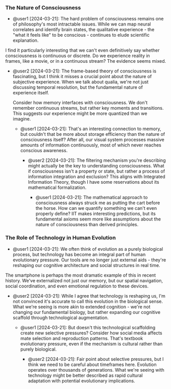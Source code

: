 ### The Nature of Consciousness

- @user1 [2024-03-21]: The hard problem of consciousness remains one of philosophy's most intractable issues. While we can map neural correlates and identify brain states, the qualitative experience - the "what it feels like" to be conscious - continues to elude scientific explanation.

I find it particularly interesting that we can't even definitively say whether consciousness is continuous or discrete. Do we experience reality in frames, like a movie, or in a continuous stream? The evidence seems mixed.

- @user2 [2024-03-21]: The frame-based theory of consciousness is fascinating, but I think it misses a crucial point about the nature of subjective experience. When we talk about qualia, we're not just discussing temporal resolution, but the fundamental nature of experience itself.

  Consider how memory interfaces with consciousness. We don't remember continuous streams, but rather key moments and transitions. This suggests our experience might be more quantized than we imagine.

  - @user1 [2024-03-21]: That's an interesting connection to memory, but couldn't that be more about storage efficiency than the nature of consciousness itself? After all, our visual system processes massive amounts of information continuously, most of which never reaches conscious awareness.

    - @user2 [2024-03-21]: The filtering mechanism you're describing might actually be the key to understanding consciousness. What if consciousness isn't a property or state, but rather a process of information integration and exclusion? This aligns with Integrated Information Theory, though I have some reservations about its mathematical formalization.

      - @user1 [2024-03-21]: The mathematical approach to consciousness always struck me as putting the cart before the horse. How can we quantify something we can't even properly define? IIT makes interesting predictions, but its fundamental axioms seem more like assumptions about the nature of consciousness than derived principles.

### The Role of Technology in Human Evolution

- @user1 [2024-03-21]: We often think of evolution as a purely biological process, but technology has become an integral part of human evolutionary pressure. Our tools are no longer just external aids - they're reshaping our cognitive architecture and social structures in real time.

The smartphone is perhaps the most dramatic example of this in recent history. We've externalized not just our memory, but our spatial navigation, social coordination, and even emotional regulation to these devices.

- @user2 [2024-03-21]: While I agree that technology is reshaping us, I'm not convinced it's accurate to call this evolution in the biological sense. What we're seeing is more akin to extended cognition - we're not changing our fundamental biology, but rather expanding our cognitive scaffold through technological augmentation.

  - @user1 [2024-03-21]: But doesn't this technological scaffolding create new selective pressures? Consider how social media affects mate selection and reproduction patterns. That's textbook evolutionary pressure, even if the mechanism is cultural rather than purely biological.

    - @user2 [2024-03-21]: Fair point about selective pressures, but I think we need to be careful about timeframes here. Evolution operates over thousands of generations. What we're seeing with technology might be better described as rapid cultural adaptation with potential evolutionary implications.
